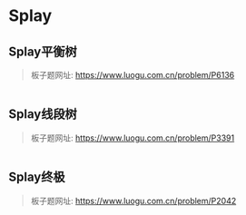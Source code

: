 # Splay

## Splay平衡树

> 板子题网址: https://www.luogu.com.cn/problem/P6136

```cpp

```

## Splay线段树

> 板子题网址: https://www.luogu.com.cn/problem/P3391

```cpp

```

## Splay终极

> 板子题网址: https://www.luogu.com.cn/problem/P2042

```cpp

```

